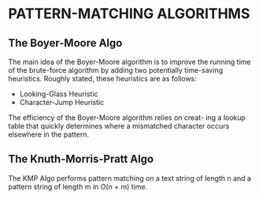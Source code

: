 # PATTERN-MATCHING ALGORITHMS

## The Boyer-Moore Algo
The main idea of the Boyer-Moore algorithm is to improve the running time of the brute-force algorithm by adding two potentially time-saving heuristics. Roughly stated, these heuristics are as follows:
  - Looking-Glass Heuristic
  - Character-Jump Heuristic

The efficiency of the Boyer-Moore algorithm relies on creat- ing a lookup table that quickly determines where a mismatched character occurs elsewhere in the pattern.

## The Knuth-Morris-Pratt Algo
The KMP Algo performs pattern matching on a text string of length n and a pattern string of length m in O(n + m) time. 
